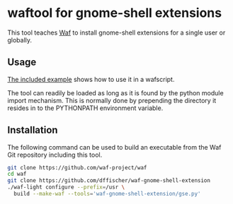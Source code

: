 # waftool for gnome-shell extensions

This tool teaches [Waf](http://waf.io) to install gnome-shell extensions for a single user or globally.


## Usage

[The included example](example/wscript) shows how to use it in a wafscript.

The tool can readily be loaded as long as it is found by the python module import mechanism. This is normally done by prepending the directory it resides in to the PYTHONPATH environment variable.


## Installation

The following command can be used to build an executable from the Waf Git repository including this tool.

```bash
git clone https://github.com/waf-project/waf
cd waf
git clone https://github.com/dffischer/waf-gnome-shell-extension
./waf-light configure --prefix=/usr \
  build --make-waf --tools='waf-gnome-shell-extension/gse.py'
```
